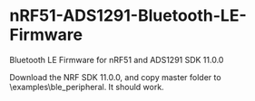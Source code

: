 # nRF51-ADS1291-Bluetooth-LE-Firmware
Bluetooth LE Firmware for nRF51 and ADS1291 SDK 11.0.0

Download the NRF SDK 11.0.0, and copy master folder to \examples\ble_peripheral\.
It should work.
